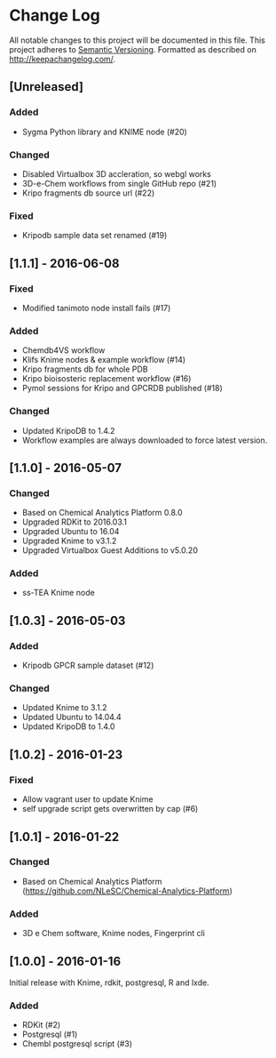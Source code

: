 # Change Log
All notable changes to this project will be documented in this file.
This project adheres to [Semantic Versioning](http://semver.org/).
Formatted as described on http://keepachangelog.com/.

## [Unreleased]

### Added

- Sygma Python library and KNIME node (#20)

### Changed

- Disabled Virtualbox 3D accleration, so webgl works
- 3D-e-Chem workflows from single GitHub repo (#21)
- Kripo fragments db source url (#22)

### Fixed

- Kripodb sample data set renamed (#19)

## [1.1.1] - 2016-06-08

### Fixed

- Modified tanimoto node install fails (#17)

### Added

- Chemdb4VS workflow
- Klifs Knime nodes & example workflow (#14)
- Kripo fragments db for whole PDB
- Kripo bioisosteric replacement workflow (#16)
- Pymol sessions for Kripo and GPCRDB published (#18)

### Changed

- Updated KripoDB to 1.4.2
- Workflow examples are always downloaded to force latest version.

## [1.1.0] - 2016-05-07

### Changed

- Based on Chemical Analytics Platform 0.8.0
- Upgraded RDKit to 2016.03.1
- Upgraded Ubuntu to 16.04
- Upgraded Knime to v3.1.2
- Upgraded Virtualbox Guest Additions to v5.0.20

### Added

- ss-TEA Knime node

## [1.0.3] - 2016-05-03

### Added

- Kripodb GPCR sample dataset (#12)

### Changed

- Updated Knime to 3.1.2
- Updated Ubuntu to 14.04.4
- Updated KripoDB to 1.4.0

## [1.0.2] - 2016-01-23

### Fixed

- Allow vagrant user to update Knime
- self upgrade script gets overwritten by cap (#6)

## [1.0.1] - 2016-01-22

### Changed

- Based on Chemical Analytics Platform (https://github.com/NLeSC/Chemical-Analytics-Platform)

### Added

- 3D e Chem software, Knime nodes, Fingerprint cli

## [1.0.0] - 2016-01-16

Initial release with Knime, rdkit, postgresql, R and lxde.

### Added

- RDKit (#2)
- Postgresql (#1)
- Chembl postgresql script (#3)
